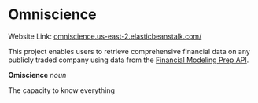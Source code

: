 # Omniscience

Website Link: [omniscience.us-east-2.elasticbeanstalk.com/](http://omniscience.us-east-2.elasticbeanstalk.com/)

This project enables users to retrieve comprehensive financial data on any publicly traded company using data from the [Financial Modeling Prep API](https://site.financialmodelingprep.com/developer/docs).
<!-- Retrieved data is stored in a PostgreSQL database uzing Amazon RDS.  -->

**Omiscience**
*noun*

The capacity to know everything
